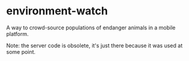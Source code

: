 # environment-watch
A way to crowd-source populations of endanger animals in a mobile platform.

Note: the server code is obsolete, it's just there because it was used at some point.
